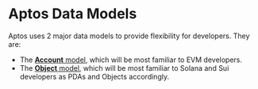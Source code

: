 # Aptos Data Models

Aptos uses 2 major data models to provide flexibility for developers.  They are:

- The [**Account** model](standards/data_models/account_model.md), which will be most familiar to EVM developers.
- The [**Object** model](standards/data_models/object_model.md), which will be most familiar to Solana and Sui developers as PDAs and Objects accordingly.
